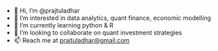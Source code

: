 - 👋 Hi, I’m @prajtuladhar
- 👀 I’m interested in data analytics, quant finance, economic modelling
- 🌱 I’m currently learning python & R
- 💞️ I’m looking to collaborate on quant investment strategies
- 📫 Reach me at prajtuladhar@gmail.com

<!---
prajtuladhar/prajtuladhar is a ✨ special ✨ repository because its `README.md` (this file) appears on your GitHub profile.
You can click the Preview link to take a look at your changes.
--->
